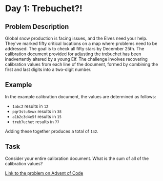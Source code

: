 # Day 1: Trebuchet?!

## Problem Description
Global snow production is facing issues, and the Elves need your help. They've marked fifty critical locations on a map where problems need to be addressed. The goal is to check all fifty stars by December 25th. The calibration document provided for adjusting the trebuchet has been inadvertently altered by a young Elf. The challenge involves recovering calibration values from each line of the document, formed by combining the first and last digits into a two-digit number.

## Example
In the example calibration document, the values are determined as follows:
- `1abc2` results in `12`
- `pqr3stu8vwx` results in `38`
- `a1b2c3d4e5f` results in `15`
- `treb7uchet` results in `77`

Adding these together produces a total of `142`.

## Task
Consider your entire calibration document. What is the sum of all of the calibration values?

[Link to the problem on Advent of Code](https://adventofcode.com/2023/day/1)
